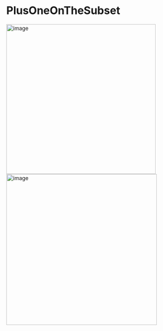 # PlusOneOnTheSubset #
<img width="394" alt="image" src="https://github.com/user-attachments/assets/bdf4c40a-f2d5-4596-a03e-2d9d71146bb7" />
<img width="397" alt="image" src="https://github.com/user-attachments/assets/9930f60f-0ac4-4aa5-9529-72d3d1dde70d" />
